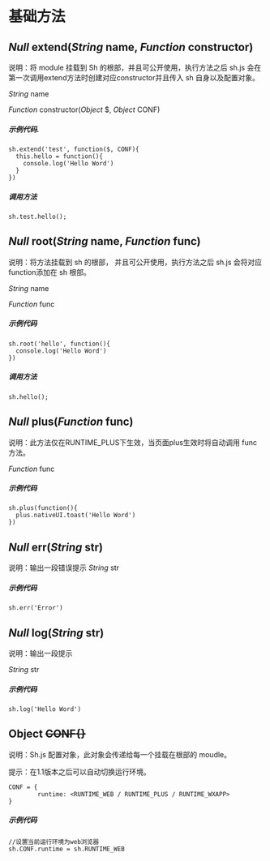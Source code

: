 # 基础方法

## *Null*  extend(*String* name, *Function* constructor)
说明：将 module 挂载到 Sh 的根部，并且可公开使用，执行方法之后 sh.js 会在第一次调用extend方法时创建对应constructor并且传入 sh 自身以及配置对象。

*String* name

*Function* constructor(*Object* $, *Object* CONF)


##### 示例代码. 
```  
sh.extend('test', function($, CONF){  
  this.hello = function(){
    console.log('Hello Word')
  }
})   
```
##### 调用方法
`sh.test.hello();`
  
  
## *Null*  root(*String* name, *Function* func) 
说明：将方法挂载到 sh 的根部， 并且可公开使用，执行方法之后 sh.js 会将对应function添加在 sh 根部。

*String* name

*Function* func

##### 示例代码
```
sh.root('hello', function(){
  console.log('Hello Word')
})
```
##### 调用方法
`sh.hello();`
  
  
## *Null*  plus(*Function* func)
说明：此方法仅在RUNTIME_PLUS下生效，当页面plus生效时将自动调用 func 方法。

*Function* func

##### 示例代码
```
sh.plus(function(){
  plus.nativeUI.toast('Hello Word')
})
```
  
  
## *Null*  err(*String* str)
说明：输出一段错误提示
*String* str
##### 示例代码
```
sh.err('Error')
```
  
  
## *Null*  log(*String* str)
说明：输出一段提示

*String* str

##### 示例代码
```
sh.log('Hello Word')
```

## Object  <del>CONF{}</del>
说明：Sh.js 配置对象，此对象会传递给每一个挂载在根部的 moudle。

提示：在1.1版本之后可以自动切换运行环境。
```
CONF = { 
        runtime: <RUNTIME_WEB / RUNTIME_PLUS / RUNTIME_WXAPP>  
}
```
##### 示例代码
````
//设置当前运行环境为web浏览器
sh.CONF.runtime = sh.RUNTIME_WEB
````







